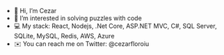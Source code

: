 - 👋  Hi, I’m Cezar
- 👀  I’m interested in solving puzzles with code
- 💻  My stack: React, Nodejs, .Net Core, ASP.NET MVC, C#, SQL Server, SQLite, MySQL, Redis, AWS, Azure
- ✉️  You can reach me on Twitter: @cezarfloroiu

<!---
cezarfloroiu/cezarfloroiu is a ✨ special ✨ repository because its `README.md` (this file) appears on your GitHub profile.
You can click the Preview link to take a look at your changes.
--->
